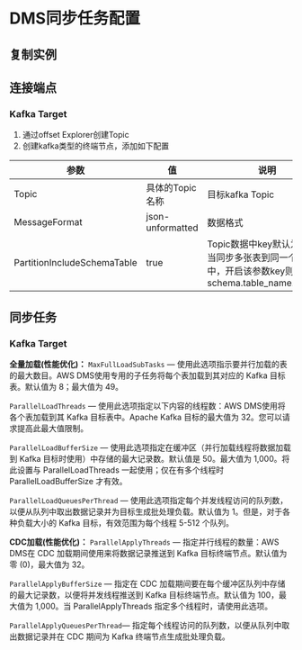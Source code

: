 # DMS同步任务配置

## 复制实例

## 连接端点
### Kafka Target
1. 通过offset Explorer创建Topic
2. 创建kafka类型的终端节点，添加如下配置

参数 | 值 | 说明
-- | -- | --
Topic | 具体的Topic名称 | 目标kafka Topic
MessageFormat | json-unformatted | 数据格式
PartitionIncludeSchemaTable | true | Topic数据中key默认为主键，当同步多张表到同一个topic中，开启该参数key则为schema.table_name.primary

## 同步任务
### Kafka Target

**全量加载(性能优化)：**
`MaxFullLoadSubTasks` — 使用此选项指示要并行加载的表的最大数目。AWS DMS使用专用的子任务将每个表加载到其对应的 Kafka 目标表。默认值为 8；最大值为 49。

`ParallelLoadThreads` — 使用此选项指定以下内容的线程数：AWS DMS使用将各个表加载到其 Kafka 目标表中。Apache Kafka 目标的最大值为 32。您可以请求提高此最大值限制。

`ParallelLoadBufferSize` — 使用此选项指定在缓冲区（并行加载线程将数据加载到 Kafka 目标时使用）中存储的最大记录数。默认值是 50。最大值为 1,000。将此设置与 ParallelLoadThreads 一起使用；仅在有多个线程时ParallelLoadBufferSize 才有效。

`ParallelLoadQueuesPerThread` — 使用此选项指定每个并发线程访问的队列数，以便从队列中取出数据记录并为目标生成批处理负载。默认值为 1。但是，对于各种负载大小的 Kafka 目标，有效范围为每个线程 5-512 个队列。

**CDC加载(性能优化)：**
`ParallelApplyThreads` — 指定并行线程的数量：AWS DMS在 CDC 加载期间使用来将数据记录推送到 Kafka 目标终端节点。默认值为零 (0)，最大值为 32。

`ParallelApplyBufferSize` — 指定在 CDC 加载期间要在每个缓冲区队列中存储的最大记录数，以便将并发线程推送到 Kafka 目标终端节点。默认值为 100，最大值为 1,000。当 ParallelApplyThreads 指定多个线程时，请使用此选项。

`ParallelApplyQueuesPerThread`— 指定每个线程访问的队列数，以便从队列中取出数据记录并在 CDC 期间为 Kafka 终端节点生成批处理负载。